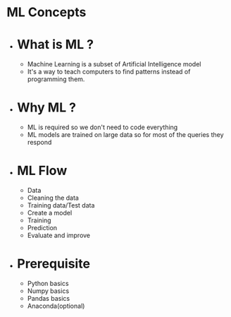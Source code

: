 #  ML Concepts

- # What is ML ?
   - Machine Learning is a subset of Artificial Intelligence model 
   - It's a way to teach computers to find patterns instead of programming them.
- # Why ML ?
   - ML is required so we don't need to code everything
   - ML models are trained on large data so for most of the queries they respond
- # ML Flow
   - Data
   - Cleaning the data
   - Training data/Test data
   - Create a model
   - Training
   - Prediction
   - Evaluate and improve
- # Prerequisite
   - Python basics
   - Numpy basics
   - Pandas basics
   - Anaconda(optional)